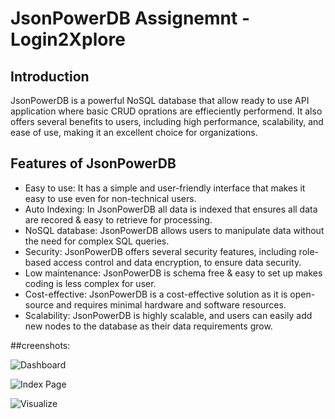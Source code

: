 # JsonPowerDB Assignemnt - Login2Xplore

## Introduction
JsonPowerDB is a powerful NoSQL database that allow ready to use API application where basic CRUD oprations are effieciently performend. It also offers several benefits to users, including high performance, scalability, and ease of use, making it an excellent choice for organizations.

## Features of JsonPowerDB
- Easy to use: It has a simple and user-friendly interface that makes it easy to use even for non-technical users.
- Auto Indexing: In JsonPowerDB all data is indexed that ensures all data are recored & easy to retrieve for processing.
- NoSQL database: JsonPowerDB allows users to manipulate data without the need for complex SQL queries.
- Security: JsonPowerDB offers several security features, including role-based access control and data encryption, to ensure data security.
- Low maintenance: JsonPowerDB is schema free & easy to set up makes coding is less complex for user.
- Cost-effective: JsonPowerDB is a cost-effective solution as it is open-source and requires minimal hardware and software resources.
- Scalability: JsonPowerDB is highly scalable, and users can easily add new nodes to the database as their data requirements grow.

##creenshots:

![Dashboard]()

![Index Page]()

![Visualize]()




